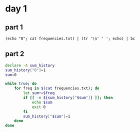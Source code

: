 # day 1

## part 1

    (echo "0"; cat frequencies.txt) | (tr '\n' ' '; echo) | bc

## part 2

``` bash
declare -A sum_history
sum_history["0"]=1
sum=0

while true; do
    for freq in $(cat frequencies.txt); do
        let sum+=$freq
        if [[ -n ${sum_history["$sum"]} ]]; then
            echo $sum
            exit 0
        fi
        sum_history["$sum"]=1
    done
done
```